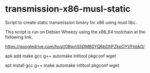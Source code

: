 transmission-x86-musl-static
============================

Script to create static transmission binary for x86 using musl libc.

This script is run on Debian Wheezy using the x86_64 toolchain at the following link.

https://googledrive.com/host/0BwnS5DMB0YQ6bDhPZkpOYVFhbk0/

apk add make gcc g++ automake intltool pkgconf wget 

apt install gcc g++ make automake intltool pkgconf wget 
